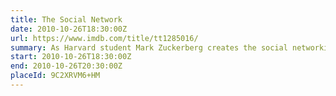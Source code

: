 ```yaml
---
title: The Social Network
date: 2010-10-26T18:30:00Z
url: https://www.imdb.com/title/tt1285016/
summary: As Harvard student Mark Zuckerberg creates the social networking site that would become known as Facebook, he is sued by the twins who claimed he stole their idea, and by the co-founder who was later squeezed out of the business.
start: 2010-10-26T18:30:00Z
end: 2010-10-26T20:30:00Z
placeId: 9C2XRVM6+HM
---
```


